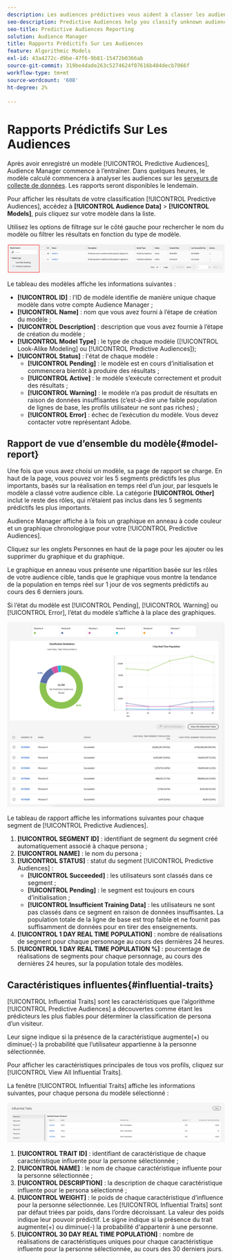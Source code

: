 ```yaml
---
description: Les audiences prédictives vous aident à classer les audiences inconnues en personas distinctes en temps réel à l’aide de la science des données.
seo-description: Predictive Audiences help you classify unknown audiences into distinct personas in real-time, using data science.
seo-title: Predictive Audiences Reporting
solution: Audience Manager
title: Rapports Prédictifs Sur Les Audiences
feature: Algorithmic Models
exl-id: 43a4272c-d9be-47f6-9b81-15472b0366ab
source-git-commit: 319be4dade263c5274624f07616b404decb7066f
workflow-type: tm+mt
source-wordcount: '608'
ht-degree: 2%

---
```


# Rapports Prédictifs Sur Les Audiences

Après avoir enregistré un modèle [!UICONTROL Predictive Audiences], Audience Manager commence à l’entraîner. Dans quelques heures, le modèle calculé commencera à analyser les audiences sur les [serveurs de collecte de données](https://experienceleague.adobe.com/docs/audience-manager/user-guide/reference/system-components/components-data-collection.html?lang=fr#dcs-pcs). Les rapports seront disponibles le lendemain.

Pour afficher les résultats de votre classification [!UICONTROL Predictive Audiences], accédez à **[!UICONTROL Audience Data]** > **[!UICONTROL Models]**, puis cliquez sur votre modèle dans la liste.

Utilisez les options de filtrage sur le côté gauche pour rechercher le nom du modèle ou filtrer les résultats en fonction du type de modèle.

![predictive-audiences-filter](assets/predictive-audiences-filter-models.png)

Le tableau des modèles affiche les informations suivantes :

* **[!UICONTROL ID]** : l’ID de modèle identifie de manière unique chaque modèle dans votre compte Audience Manager ;
* **[!UICONTROL Name]** : nom que vous avez fourni à l’étape de création du modèle ;
* **[!UICONTROL Description]** : description que vous avez fournie à l’étape de création du modèle ;
* **[!UICONTROL Model Type]** : le type de chaque modèle ([!UICONTROL Look-Alike Modeling] ou [!UICONTROL Predictive Audiences]);
* **[!UICONTROL Status]** : l&#39;état de chaque modèle :
   * **[!UICONTROL Pending]** : le modèle est en cours d’initialisation et commencera bientôt à produire des résultats ;
   * **[!UICONTROL Active]** : le modèle s’exécute correctement et produit des résultats ;
   * **[!UICONTROL Warning]** : le modèle n’a pas produit de résultats en raison de données insuffisantes (c’est-à-dire une faible population de lignes de base, les profils utilisateur ne sont pas riches) ;
   * **[!UICONTROL Error]** : échec de l’exécution du modèle. Vous devez contacter votre représentant Adobe.

## Rapport de vue d’ensemble du modèle{#model-report}

Une fois que vous avez choisi un modèle, sa page de rapport se charge. En haut de la page, vous pouvez voir les 5 segments prédictifs les plus importants, basés sur la réalisation en temps réel d’un jour, par lesquels le modèle a classé votre audience cible. La catégorie **[!UICONTROL Other]** inclut le reste des rôles, qui n’étaient pas inclus dans les 5 segments prédictifs les plus importants.

Audience Manager affiche à la fois un graphique en anneau à code couleur et un graphique chronologique pour votre [!UICONTROL Predictive Audiences].

Cliquez sur les onglets Personnes en haut de la page pour les ajouter ou les supprimer du graphique et du graphique.

Le graphique en anneau vous présente une répartition basée sur les rôles de votre audience cible, tandis que le graphique vous montre la tendance de la population en temps réel sur 1 jour de vos segments prédictifs au cours des 6 derniers jours.

Si l’état du modèle est [!UICONTROL Pending], [!UICONTROL Warning] ou [!UICONTROL Error], l’état du modèle s’affiche à la place des graphiques.

![smart-persona-report](assets/predictive-audiences-report.png)

Le tableau de rapport affiche les informations suivantes pour chaque segment de [!UICONTROL Predictive Audiences].

1. **[!UICONTROL SEGMENT ID]** : identifiant de segment du segment créé automatiquement associé à chaque persona ;
1. **[!UICONTROL NAME]** : le nom du persona ;
1. **[!UICONTROL STATUS]** : statut du segment [!UICONTROL Predictive Audiences] :
   * **[!UICONTROL Succeeded]** : les utilisateurs sont classés dans ce segment ;
   * **[!UICONTROL Pending]** : le segment est toujours en cours d’initialisation ;
   * **[!UICONTROL Insufficient Training Data]** : les utilisateurs ne sont pas classés dans ce segment en raison de données insuffisantes. La population totale de la ligne de base est trop faible et ne fournit pas suffisamment de données pour en tirer des enseignements.
1. **[!UICONTROL 1 DAY REAL TIME POPULATION]** : nombre de réalisations de segment pour chaque personnage au cours des dernières 24 heures.
1. **[!UICONTROL 1 DAY REAL TIME POPULATION %]** : pourcentage de réalisations de segments pour chaque personnage, au cours des dernières 24 heures, sur la population totale des modèles.

## Caractéristiques influentes{#influential-traits}

[!UICONTROL Influential Traits] sont les caractéristiques que l’algorithme [!UICONTROL Predictive Audiences] a découvertes comme étant les prédicteurs les plus fiables pour déterminer la classification de persona d’un visiteur.

Leur signe indique si la présence de la caractéristique augmente(+) ou diminue(-) la probabilité que l’utilisateur appartienne à la personne sélectionnée.

Pour afficher les caractéristiques principales de tous vos profils, cliquez sur [!UICONTROL View All Influential Traits].

La fenêtre [!UICONTROL Influential Traits] affiche les informations suivantes, pour chaque persona du modèle sélectionné :

![traits-influents](assets/predictive-audiences-influential-traits.png)

1. **[!UICONTROL TRAIT ID]** : identifiant de caractéristique de chaque caractéristique influente pour la personne sélectionnée ;
1. **[!UICONTROL NAME]** : le nom de chaque caractéristique influente pour la personne sélectionnée ;
1. **[!UICONTROL DESCRIPTION]** : la description de chaque caractéristique influente pour le persona sélectionné ;
1. **[!UICONTROL WEIGHT]** : le poids de chaque caractéristique d’influence pour la personne sélectionnée. Les [!UICONTROL Influential Traits] sont par défaut triées par poids, dans l’ordre décroissant.  La valeur des poids indique leur pouvoir prédictif. Le signe indique si la présence du trait augmente(+) ou diminue(-) la probabilité d&#39;appartenir à une personne.
1. **[!UICONTROL 30 DAY REAL TIME POPULATION]** : nombre de réalisations de caractéristiques uniques pour chaque caractéristique influente pour la personne sélectionnée, au cours des 30 derniers jours.
